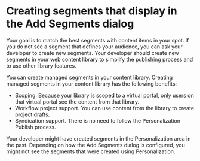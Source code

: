 # Creating segments that display in the Add Segments dialog


Your goal is to match the best segments with content items in your spot. If you do not see a segment that defines your audience, you can ask your developer to create new segments. Your developer should create new segments in your web content library to simplify the publishing process and to use other library features.

You can create managed segments in your content library. Creating managed segments in your content library has the following benefits:

-   Scoping. Because your library is scoped to a virtual portal, only users on that virtual portal see the content from that library.
-   Workflow project support. You can use content from the library to create project drafts.
-   Syndication support. There is no need to follow the Personalization Publish process.

Your developer might have created segments in the Personalization area in the past. Depending on how the Add Segments dialog is configured, you might not see the segments that were created using Personalization.

<!--- 
-   **[Creating managed segments in your web content library](contarget_segments_mgd.md)**  
You can create managed segments in your web content library so that you can target content to specific segments of users.
-   **[Creating segments with personalization](contarget_segments.md)**  
Learn more about creating segments with personalization through an example. --->


